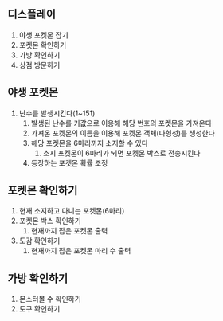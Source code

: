 ## 디스플레이
1. 야생 포켓몬 잡기
2. 포켓몬 확인하기
3. 가방 확인하기
4. 상점 방문하기

## 야생 포켓몬
1. 난수를 발생시킨다(1~151)
    1. 발생된 난수를 키값으로 이용해 해당 번호의 포켓몬을 가져온다
    2. 가져온 포켓몬의 이름을 이용해 포켓몬 객체(다형성)를 생성한다
    3. 해당 포켓몬을 6마리까지 소지할 수 있다
        1. 소지 포켓몬이 6마리가 되면 포켓몬 박스로 전송시킨다
    4. 등장하는 포켓몬 확률 조정
    
## 포켓몬 확인하기
1. 현재 소지하고 다니는 포켓몬(6마리)
2. 포켓몬 박스 확인하기
	1. 현재까지 잡은 포켓몬 출력
3. 도감 확인하기
	1. 현재까지 잡은 포켓몬 마리 수 출력

## 가방 확인하기
1. 몬스터볼 수 확인하기
2. 도구 확인하기